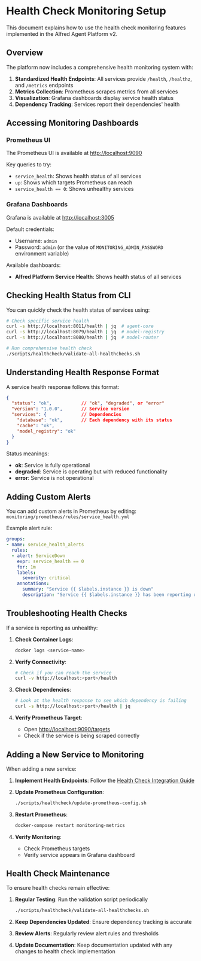 # Health Check Monitoring Setup

This document explains how to use the health check monitoring features implemented in the Alfred Agent Platform v2.

## Overview

The platform now includes a comprehensive health monitoring system with:

1. **Standardized Health Endpoints**: All services provide `/health`, `/healthz`, and `/metrics` endpoints
2. **Metrics Collection**: Prometheus scrapes metrics from all services
3. **Visualization**: Grafana dashboards display service health status
4. **Dependency Tracking**: Services report their dependencies' health

## Accessing Monitoring Dashboards

### Prometheus UI

The Prometheus UI is available at [http://localhost:9090](http://localhost:9090)

Key queries to try:

- `service_health`: Shows health status of all services
- `up`: Shows which targets Prometheus can reach
- `service_health == 0`: Shows unhealthy services

### Grafana Dashboards

Grafana is available at [http://localhost:3005](http://localhost:3005)

Default credentials:
- Username: `admin`
- Password: `admin` (or the value of `MONITORING_ADMIN_PASSWORD` environment variable)

Available dashboards:
- **Alfred Platform Service Health**: Shows health status of all services

## Checking Health Status from CLI

You can quickly check the health status of services using:

```bash
# Check specific service health
curl -s http://localhost:8011/health | jq  # agent-core
curl -s http://localhost:8079/health | jq  # model-registry
curl -s http://localhost:8080/health | jq  # model-router

# Run comprehensive health check
./scripts/healthcheck/validate-all-healthchecks.sh
```

## Understanding Health Response Format

A service health response follows this format:

```json
{
  "status": "ok",           // "ok", "degraded", or "error"
  "version": "1.0.0",       // Service version
  "services": {             // Dependencies
    "database": "ok",       // Each dependency with its status
    "cache": "ok",
    "model_registry": "ok"
  }
}
```

Status meanings:
- **ok**: Service is fully operational
- **degraded**: Service is operating but with reduced functionality
- **error**: Service is not operational

## Adding Custom Alerts

You can add custom alerts in Prometheus by editing:
`monitoring/prometheus/rules/service_health.yml`

Example alert rule:

```yaml
groups:
- name: service_health_alerts
  rules:
  - alert: ServiceDown
    expr: service_health == 0
    for: 1m
    labels:
      severity: critical
    annotations:
      summary: "Service {{ $labels.instance }} is down"
      description: "Service {{ $labels.instance }} has been reporting unhealthy for more than 1 minute."
```

## Troubleshooting Health Checks

If a service is reporting as unhealthy:

1. **Check Container Logs**:
   ```bash
   docker logs <service-name>
   ```

2. **Verify Connectivity**:
   ```bash
   # Check if you can reach the service
   curl -v http://localhost:<port>/health
   ```

3. **Check Dependencies**:
   ```bash
   # Look at the health response to see which dependency is failing
   curl -s http://localhost:<port>/health | jq
   ```

4. **Verify Prometheus Target**:
   - Open [http://localhost:9090/targets](http://localhost:9090/targets)
   - Check if the service is being scraped correctly

## Adding a New Service to Monitoring

When adding a new service:

1. **Implement Health Endpoints**: Follow the [Health Check Integration Guide](../HEALTH_CHECK_INTEGRATION_GUIDE.md)

2. **Update Prometheus Configuration**:
   ```bash
   ./scripts/healthcheck/update-prometheus-config.sh
   ```

3. **Restart Prometheus**:
   ```bash
   docker-compose restart monitoring-metrics
   ```

4. **Verify Monitoring**:
   - Check Prometheus targets
   - Verify service appears in Grafana dashboard

## Health Check Maintenance

To ensure health checks remain effective:

1. **Regular Testing**: Run the validation script periodically
   ```bash
   ./scripts/healthcheck/validate-all-healthchecks.sh
   ```

2. **Keep Dependencies Updated**: Ensure dependency tracking is accurate

3. **Review Alerts**: Regularly review alert rules and thresholds

4. **Update Documentation**: Keep documentation updated with any changes to health check implementation
